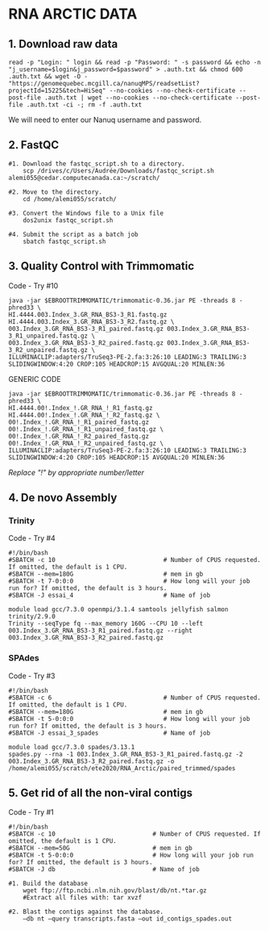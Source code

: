 # RNA ARCTIC DATA

## 1. Download raw data
    read -p "Login: " login && read -p "Password: " -s password && echo -n "j_username=$login&j_password=$password" > .auth.txt && chmod 600 .auth.txt && wget -O - "https://genomequebec.mcgill.ca/nanuqMPS/readsetList?projectId=15225&tech=HiSeq" --no-cookies --no-check-certificate --post-file .auth.txt | wget --no-cookies --no-check-certificate --post-file .auth.txt -ci -; rm -f .auth.txt

We will need to enter our Nanuq username and password.


## 2. FastQC

    #1. Download the fastqc_script.sh to a directory. 
        scp /drives/c/Users/Audrée/Downloads/fastqc_script.sh alemi055@cedar.computecanada.ca:~/scratch/
    
    #2. Move to the directory.
        cd /home/alemi055/scratch/
    
    #3. Convert the Windows file to a Unix file
        dos2unix fastqc_script.sh
    
    #4. Submit the script as a batch job
        sbatch fastqc_script.sh


## 3. Quality Control with Trimmomatic
   
Code - Try #10

    java -jar $EBROOTTRIMMOMATIC/trimmomatic-0.36.jar PE -threads 8 -phred33 \
    HI.4444.003.Index_3.GR_RNA_BS3-3_R1.fastq.gz HI.4444.003.Index_3.GR_RNA_BS3-3_R2.fastq.gz \
    003.Index_3.GR_RNA_BS3-3_R1_paired.fastq.gz 003.Index_3.GR_RNA_BS3-3_R1_unpaired.fastq.gz \
    003.Index_3.GR_RNA_BS3-3_R2_paired.fastq.gz 003.Index_3.GR_RNA_BS3-3_R2_unpaired.fastq.gz \
    ILLUMINACLIP:adapters/TruSeq3-PE-2.fa:3:26:10 LEADING:3 TRAILING:3 SLIDINGWINDOW:4:20 CROP:105 HEADCROP:15 AVGQUAL:20 MINLEN:36

GENERIC CODE

    java -jar $EBROOTTRIMMOMATIC/trimmomatic-0.36.jar PE -threads 8 -phred33 \
    HI.4444.00!.Index_!.GR_RNA_!_R1_fastq.gz HI.4444.00!.Index_!.GR_RNA_!_R2_fastq.gz \
    00!.Index_!.GR_RNA_!_R1_paired_fastq.gz 00!.Index_!.GR_RNA_!_R1_unpaired_fastq.gz \
    00!.Index_!.GR_RNA_!_R2_paired_fastq.gz 00!.Index_!.GR_RNA_!_R2_unpaired_fastq.gz \
    ILLUMINACLIP:adapters/TruSeq3-PE-2.fa:3:26:10 LEADING:3 TRAILING:3 SLIDINGWINDOW:4:20 CROP:105 HEADCROP:15 AVGQUAL:20 MINLEN:36
    
*Replace "!" by appropriate number/letter*


## 4. De novo Assembly

### Trinity

Code - Try #4

    #!/bin/bash
    #SBATCH -c 10                              # Number of CPUS requested. If omitted, the default is 1 CPU.
    #SBATCH --mem=180G                         # mem in gb
    #SBATCH -t 7-0:0:0                         # How long will your job run for? If omitted, the default is 3 hours.
    #SBATCH -J essai_4                 		   # Name of job
    
    module load gcc/7.3.0 openmpi/3.1.4 samtools jellyfish salmon trinity/2.9.0
    Trinity --seqType fq --max_memory 160G --CPU 10 --left 003.Index_3.GR_RNA_BS3-3_R1_paired.fastq.gz --right 003.Index_3.GR_RNA_BS3-3_R2_paired.fastq.gz

### SPAdes

Code - Try #3

    #!/bin/bash
    #SBATCH -c 6                               # Number of CPUS requested. If omitted, the default is 1 CPU.
    #SBATCH --mem=180G                         # mem in gb
    #SBATCH -t 5-0:0:0                         # How long will your job run for? If omitted, the default is 3 hours.
    #SBATCH -J essai_3_spades                  # Name of job
    
    module load gcc/7.3.0 spades/3.13.1
    spades.py --rna -1 003.Index_3.GR_RNA_BS3-3_R1_paired.fastq.gz -2 003.Index_3.GR_RNA_BS3-3_R2_paired.fastq.gz -o /home/alemi055/scratch/ete2020/RNA_Arctic/paired_trimmed/spades
    
## 5. Get rid of all the non-viral contigs

Code - Try #1

    #!/bin/bash
    #SBATCH -c 10                           # Number of CPUS requested. If omitted, the default is 1 CPU.
    #SBATCH --mem=50G                       # mem in gb
    #SBATCH -t 5-0:0:0                      # How long will your job run for? If omitted, the default is 3 hours.
    #SBATCH -J db                           # Name of job
    
    #1. Build the database
        wget ftp://ftp.ncbi.nlm.nih.gov/blast/db/nt.*tar.gz
        #Extract all files with: tar xvzf
        
    #2. Blast the contigs against the database.
        –db nt –query transcripts.fasta –out id_contigs_spades.out
